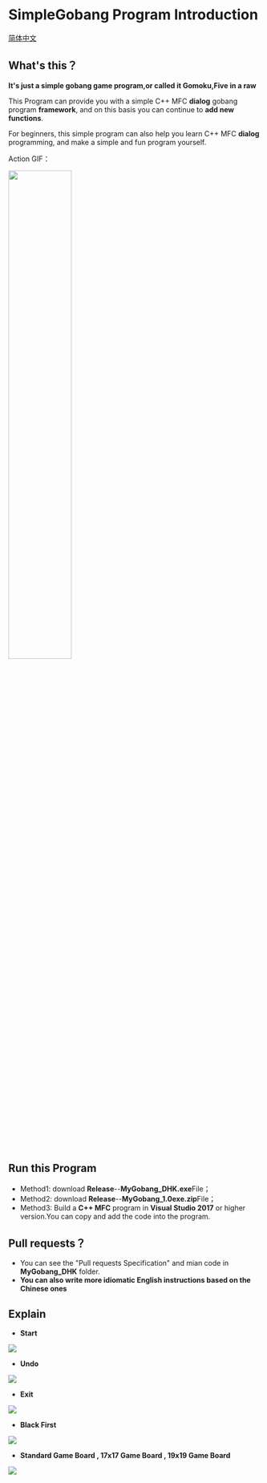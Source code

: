 SimpleGobang Program Introduction
=======
[简体中文](https://github.com/Vaczzy/MFC-SimpleGobang/blob/master/README.md)
## What's this？
**It's just a simple gobang game program,or called it Gomoku,Five in a raw**

This Program can provide you with a simple C++ MFC **dialog** gobang program **framework**, and on this basis you can continue to **add new functions**.

For beginners, this simple program can also help you learn C++ MFC **dialog** programming, and make a simple and fun program yourself.

Action GIF：

<img src="https://github.com/Vaczzy/MFC-SimpleGobang/raw/master/GIF/demo5.gif" width=50% height=50%>

## Run this Program
* Method1: download **Release**--**MyGobang_DHK.exe**File；
* Method2: download **Release**--**MyGobang_1.0exe.zip**File；
* Method3: Build a **C++ MFC** program in **Visual Studio 2017** or higher version.You can copy and add the code into the program.
## Pull requests？
* You can see the "Pull requests Specification" and mian code in **MyGobang_DHK** folder.
* **You can also write more idiomatic English instructions based on the Chinese ones**
## Explain
* **Start**    
<img src="https://github.com/Vaczzy/MFC-SimpleGobang/raw/master/Img/start.PNG">

* **Undo**    
<img src="https://github.com/Vaczzy/MFC-SimpleGobang/raw/master/Img/withdraw.PNG">

* **Exit**    
<img src="https://github.com/Vaczzy/MFC-SimpleGobang/raw/master/Img/exit.PNG">

* **Black First**    
<img src="https://github.com/Vaczzy/MFC-SimpleGobang/raw/master/Img/tip.PNG">

* **Standard Game Board , 17x17 Game Board , 19x19 Game Board**    
<img src="https://github.com/Vaczzy/MFC-SimpleGobang/raw/master/Img/radio.PNG">


